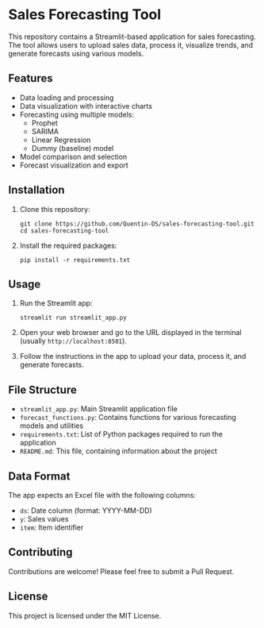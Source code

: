 # Sales Forecasting Tool

This repository contains a Streamlit-based application for sales forecasting. The tool allows users to upload sales data, process it, visualize trends, and generate forecasts using various models.

## Features

- Data loading and processing
- Data visualization with interactive charts
- Forecasting using multiple models:
  - Prophet
  - SARIMA
  - Linear Regression
  - Dummy (baseline) model
- Model comparison and selection
- Forecast visualization and export

## Installation

1. Clone this repository:
   ```
   git clone https://github.com/Quentin-DS/sales-forecasting-tool.git
   cd sales-forecasting-tool
   ```

2. Install the required packages:
   ```
   pip install -r requirements.txt
   ```

## Usage

1. Run the Streamlit app:
   ```
   streamlit run streamlit_app.py
   ```

2. Open your web browser and go to the URL displayed in the terminal (usually `http://localhost:8501`).

3. Follow the instructions in the app to upload your data, process it, and generate forecasts.

## File Structure

- `streamlit_app.py`: Main Streamlit application file
- `forecast_functions.py`: Contains functions for various forecasting models and utilities
- `requirements.txt`: List of Python packages required to run the application
- `README.md`: This file, containing information about the project

## Data Format

The app expects an Excel file with the following columns:
- `ds`: Date column (format: YYYY-MM-DD)
- `y`: Sales values
- `item`: Item identifier

## Contributing

Contributions are welcome! Please feel free to submit a Pull Request.

## License

This project is licensed under the MIT License.
